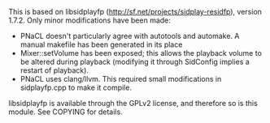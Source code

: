 This is based on libsidplayfp (http://sf.net/projects/sidplay-residfp), version 1.7.2. Only minor modifications have been made:

* PNaCL doesn't particularly agree with autotools and automake. A manual makefile has been generated in its place
* Mixer::setVolume has been exposed; this allows the playback volume to be altered during playback (modifying it through SidConfig implies a restart of playback).
* PNaCL uses clang/llvm. This required small modifications in sidplayfp.cpp to make it compile.

libsidplayfp is available through the GPLv2 license, and therefore so is this module. See
COPYING for details.

